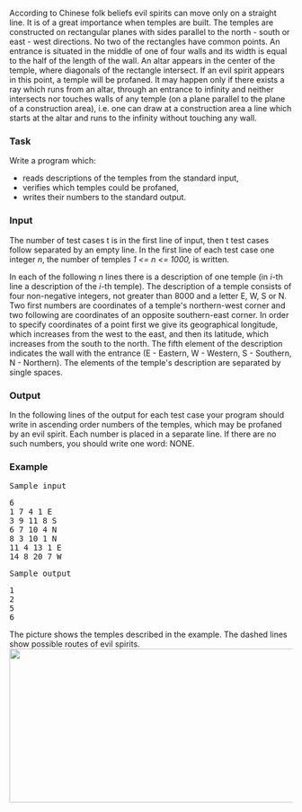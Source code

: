 <p>
According to Chinese folk beliefs evil spirits can move only on a
straight line. It is of a great importance when temples are built. The
temples are constructed on rectangular planes with sides parallel to
the
north - south or east - west directions.
No two of the rectangles have common points. An entrance is situated in
the middle of one of four walls and its width is equal to the half of
the
length of the wall. An altar appears in the center of the temple, where
diagonals of the rectangle intersect. If an evil spirit appears in this
point, a temple will be profaned. It may happen only if there exists a
ray which runs from an altar, through an entrance to infinity and
neither intersects nor touches walls of any temple (on a plane parallel
to the plane of a construction area),
i.e. one can draw at a construction area a line which starts at the
altar and
runs to the infinity without touching any wall.&nbsp;
</p>

<h3>Task</h3>
<p>
Write a program which:&nbsp;
</p><ul>

<li>reads descriptions of the temples from the standard input,

</li><li>verifies which temples could be profaned,

</li><li>writes their numbers to the standard output.
</li></ul>

<h3>Input</h3>

<p>
The number of test cases t is in the first line of input, then t test cases follow separated by an empty line.
In the first line of each test case one integer <i>n</i>, the number of temples
<i> 1 &lt;= n &lt;= 1000,</i> is written.
</p>

<p>
In each of the following <i> n</i> lines there is a description of one temple (in <i>i</i>-th line a description
of the<i> i-</i>th
temple). The description of a temple consists of four non-negative
integers,
not greater than 8000 and a letter E, W, S or N. Two first numbers are
coordinates of a temple's northern-west corner and two following are
coordinates of an opposite southern-east corner. In order to
specify coordinates of a point first we give its geographical
longitude, which increases from the
west to the east, and then its latitude, which increases from the south
to the
north. The fifth element of the description indicates the wall with the
entrance (E - Eastern, W - Western, S - Southern, N - Northern).
The
elements of the temple's description are separated by single spaces.
</p>

<h3>Output</h3>

<p>In the following lines of the output for each test case your program should
write in ascending order numbers of the temples, which may
be profaned by an evil spirit. Each number is placed in a separate
line. If there are no such numbers, you should
write one word:
NONE.&nbsp;
</p>

<h3>Example</h3>
<p>
<tt>Sample input</tt>
</p><pre>6
1 7 4 1 E
3 9 11 8 S
6 7 10 4 N
8 3 10 1 N
11 4 13 1 E
14 8 20 7 W
</pre>
<tt>Sample output</tt>
<pre>1
2
5
6
</pre>
<p>
The picture shows the temples described in the example. The dashed lines show possible routes of evil spirits.<br>
<img src="/content/piotrek:oltarze.gif" height="274" width="621">
</p>